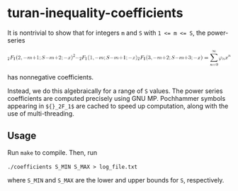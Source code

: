 turan-inequality-coefficients
=============================

It is nontrivial to show that for integers ``m`` and ``S`` with ``1 <= m <= S``, the power-series

![turan-inequality-coefficients power_series](https://raw.githubusercontent.com/parsiad/turan-inequality-coefficients/gh-pages/power_series.png "Power Series")

has nonnegative coefficients.

Instead, we do this algebraically for a range of ``S`` values.
The power series coefficients are computed precisely using GNU MP.
Pochhammer symbols appearing in ``${}_2F_1$`` are cached to speed up computation, along with the use of multi-threading.

Usage
-----

Run ``make`` to compile. Then, run

``./coefficients S_MIN S_MAX > log_file.txt``

where ``S_MIN`` and ``S_MAX`` are the lower and upper bounds for ``S``, respectively.
